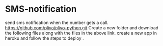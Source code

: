# SMS-notification
send sms notification when the number gets a call.
https://github.com/plivo/plivo-python.git
Create a new folder and download the following files along with the files in the above link.
create a new app in heroku and follow the steps to deploy .
